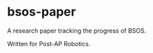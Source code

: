 bsos-paper
==========

A research paper tracking the progress of BSOS.

Written for Post-AP Robotics.
